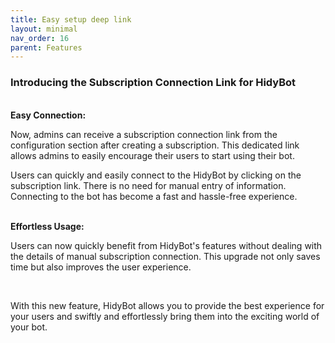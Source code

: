 ```yaml
---
title: Easy setup deep link
layout: minimal
nav_order: 16
parent: Features
---
```


<head>
    <meta charset="utf-8">
    <link rel="stylesheet" href="https://b3h1z.github.io/HidyBot-Docs/assets/css/en-style.css">
    <link rel="icon" href="https://b3h1z.github.io/HidyBot-Docs/favicon.ico" type="image/x-icon">
</head>
<div>
<h3>Introducing the Subscription Connection Link for HidyBot</h3>
<br>
<b>Easy Connection:</b>
<p>Now, admins can receive a subscription connection link from the configuration section after creating a subscription. This dedicated link allows admins to easily encourage their users to start using their bot.</p>
<p>Users can quickly and easily connect to the HidyBot by clicking on the subscription link. There is no need for manual entry of information. Connecting to the bot has become a fast and hassle-free experience.</p>
<br>
<b>Effortless Usage:</b>
<p>Users can now quickly benefit from HidyBot's features without dealing with the details of manual subscription connection. This upgrade not only saves time but also improves the user experience.</p>
<br>
<p>With this new feature, HidyBot allows you to provide the best experience for your users and swiftly and effortlessly bring them into the exciting world of your bot.</p>
</div>